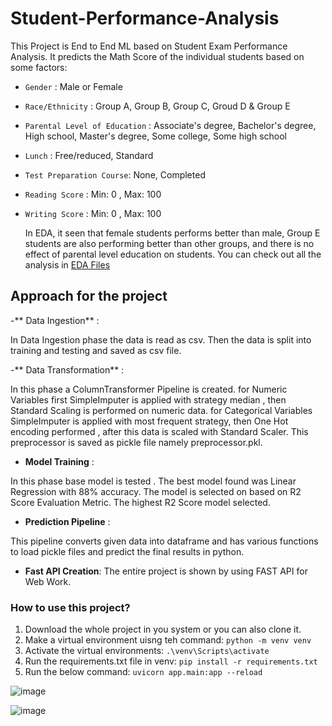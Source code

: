 ﻿# Student-Performance-Analysis

This Project is End to End ML based on Student Exam Performance Analysis. It predicts the Math Score of the individual students based on some factors:

- `Gender` : Male or Female
- `Race/Ethnicity` : Group A, Group B, Group C, Groud D & Group E  
- `Parental Level of Education` : Associate's degree, Bachelor's degree, High school, Master's degree, Some college, Some high school
- `Lunch` : Free/reduced, Standard
- `Test Preparation Course`: None, Completed
- `Reading Score` : Min: 0 , Max: 100
- `Writing Score` : Min: 0 , Max: 100

  In EDA, it seen that female students performs better than male, Group E students are also performing better than other groups, and there is no effect of parental level education on students.
  You can check out all the analysis in [EDA Files](https://github.com/Mihir-M112/Student-Performance-Analysis/blob/main/notebook/EDA_STUDENT_PERFORMANCE%20.ipynb)

 
## **Approach for the project**

-** Data Ingestion** :

In Data Ingestion phase the data is read as csv.
Then the data is split into training and testing and saved as csv file.

-** Data Transformation** :

In this phase a ColumnTransformer Pipeline is created.
for Numeric Variables first SimpleImputer is applied with strategy median , then Standard Scaling is performed on numeric data.
for Categorical Variables SimpleImputer is applied with most frequent strategy, then One Hot encoding performed , after this data is scaled with Standard Scaler.
This preprocessor is saved as pickle file namely preprocessor.pkl.

- **Model Training** :

In this phase base model is tested . The best model found was Linear Regression with 88% accuracy.
The model is selected on based on R2 Score Evaluation Metric. The highest R2 Score model selected.

- **Prediction Pipeline** :

This pipeline converts given data into dataframe and has various functions to load pickle files and predict the final results in python.

- **Fast API Creation**:
  The entire project is shown by using FAST API for Web Work.

### How to use this project? 

1. Download the whole project in you system or you can also clone it.
2. Make a virtual environment uisng teh command:
    `python -m venv venv`
3. Activate the virtual environments:
    `.\venv\Scripts\activate`
4. Run the requirements.txt file in venv:
    `pip install -r requirements.txt`
5. Run the below command: 
    `uvicorn app.main:app --reload`
   

![image](https://github.com/user-attachments/assets/a9312176-d4a8-4627-8138-1e7079597798)

![image](https://github.com/user-attachments/assets/458c1014-b854-422f-80a9-aa35a73526d7)





